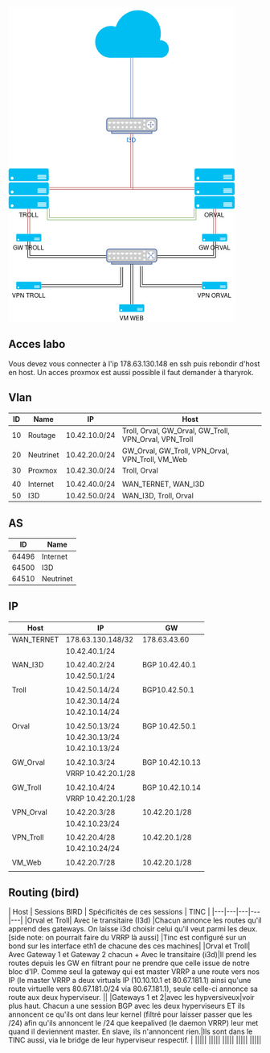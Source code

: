<!-- TITLE: Labo Test Bird -->
<!-- SUBTITLE: Notre labo de bird -->

![Labo](/uploads/labo.jpg "Labo")

## Acces labo
Vous devez vous connecter à l'ip 178.63.130.148 en ssh puis rebondir d'host en host.
Un acces proxmox est aussi possible il faut demander à tharyrok.

## Vlan
| ID | Name | IP | Host |
|---|---|---|---|
| 10 | Routage | 10.42.10.0/24 | Troll, Orval, GW_Orval, GW_Troll, VPN_Orval, VPN_Troll |
| 20 | Neutrinet | 10.42.20.0/24 | GW_Orval, GW_Troll, VPN_Orval, VPN_Troll, VM_Web |
| 30 | Proxmox | 10.42.30.0/24 | Troll, Orval |
| | | | |
| 40 | Internet | 10.42.40.0/24 | WAN_TERNET, WAN_I3D |
| 50 | I3D | 10.42.50.0/24 | WAN_I3D, Troll, Orval |

## AS
| ID | Name |
|---|---|
| 64496 | Internet |
| 64500 | I3D |
| 64510 | Neutrinet |

## IP
| Host | IP | GW |
|---|---|---|
| WAN_TERNET | 178.63.130.148/32 | 178.63.43.60 |
| | 10.42.40.1/24 | |
| | | |
| WAN_I3D | 10.42.40.2/24 | BGP 10.42.40.1 |
| | 10.42.50.1/24 | |
| | | |
| Troll | 10.42.50.14/24 | BGP10.42.50.1 |
| | 10.42.30.14/24 | |
| | 10.42.10.14/24 | |
| | | |
| Orval | 10.42.50.13/24 | BGP 10.42.50.1 |
| | 10.42.30.13/24 | |
| | 10.42.10.13/24 | |
| | | |
| GW_Orval | 10.42.10.3/24 | BGP 10.42.10.13 |
| | VRRP 10.42.20.1/28 | |
| | | |
| GW_Troll | 10.42.10.4/24 | BGP 10.42.10.14 |
| | VRRP 10.42.20.1/28 | |
| | | |
| VPN_Orval | 10.42.20.3/28 | 10.42.20.1/28 |
| | 10.42.10.23/24 | |
| | | |
| VPN_Troll | 10.42.20.4/28 | 10.42.20.1/28 |
| | 10.42.10.24/24 | |
| | | |
| VM_Web | 10.42.20.7/28 | 10.42.20.1/28 |
| | | |

## Routing (bird)
| Host | Sessions BIRD | Spécificités de ces sessions |  TINC |
|---|---|---|---|---|
|Orval et Troll| Avec le transitaire (I3d) |Chacun annonce les routes qu'il apprend des gateways. On laisse i3d choisir celui qu'il veut parmi les deux. [side note: on pourrait faire du VRRP là aussi] |Tinc est configuré sur un bond sur les interface eth1 de chacune des ces machines|
|Orval et Troll| Avec Gateway 1 et Gateway 2 chacun + Avec le transitaire (i3d)|Il prend les routes depuis les GW en filtrant pour ne prendre que celle issue de notre bloc d'IP. Comme seul la gateway qui est master VRRP a une route vers nos IP (le master VRRP a deux virtuals IP (10.10.10.1 et 80.67.181.1) ainsi qu'une route virtuelle vers 80.67.181.0/24 via 80.67.181.1), seule celle-ci annonce sa route aux deux hyperviseur. ||
|Gateways 1 et 2|avec les hypversiveux|voir plus haut. Chacun a une session BGP avec les deux hyperviseurs ET ils annoncent ce qu'ils ont dans leur kernel (filtré pour laisser passer que les /24) afin qu'ils annoncent le /24 que keepalived (le daemon VRRP) leur met quand il deviennent master. En slave, ils n'annoncent rien.|Ils sont dans le TINC aussi, via le bridge de leur hyperviseur respectif. |
|||||
|||||
|||||
|||||
|||||